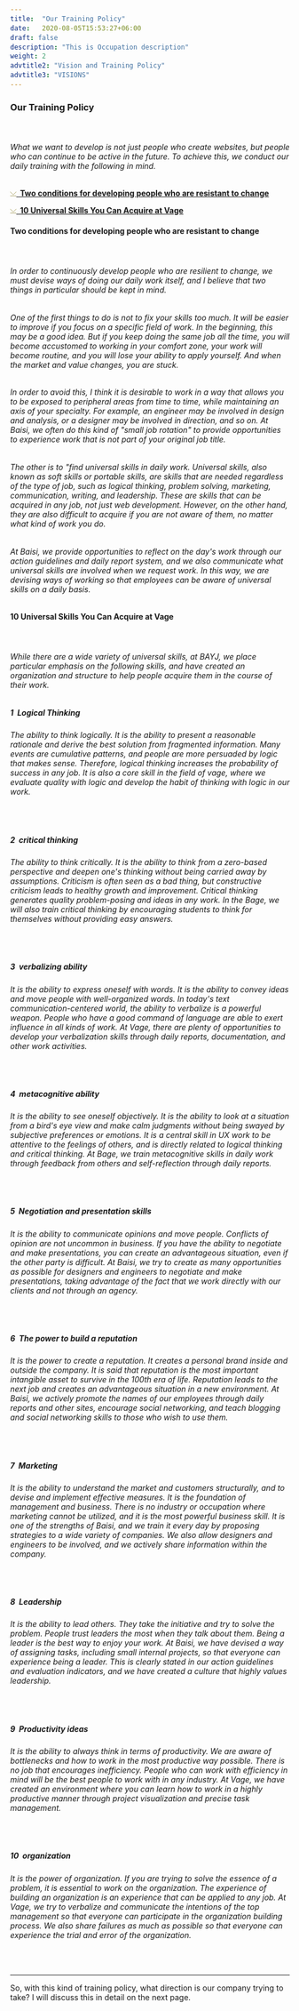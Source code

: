 ```yaml
---
title:  "Our Training Policy"
date:   2020-08-05T15:53:27+06:00
draft: false
description: "This is Occupation description"
weight: 2
advtitle2: "Vision and Training Policy"
advtitle3: "VISIONS"
---
```


### **Our Training Policy**
&nbsp;
###### What we want to develop is not just people who create websites, but people who can continue to be active in the future. To achieve this, we conduct our daily training with the following in mind.

![Image Not Available](../../ico_arw_page_anchor.gif)[**&nbsp; Two conditions for developing people who are resistant to change**](#two-conditions-for-developing-people-who-are-resistant-to-change)

![Image Not Available](../../ico_arw_page_anchor.gif)[**&nbsp; 10 Universal Skills You Can Acquire at Vage**](#10-universal-skills-you-can-acquire-at-vage)

#### **Two conditions for developing people who are resistant to change**
&nbsp;
###### In order to continuously develop people who are resilient to change, we must devise ways of doing our daily work itself, and I believe that two things in particular should be kept in mind.
###### One of the first things to do is not to fix your skills too much. It will be easier to improve if you focus on a specific field of work. In the beginning, this may be a good idea. But if you keep doing the same job all the time, you will become accustomed to working in your comfort zone, your work will become routine, and you will lose your ability to apply yourself. And when the market and value changes, you are stuck.
###### In order to avoid this, I think it is desirable to work in a way that allows you to be exposed to peripheral areas from time to time, while maintaining an axis of your specialty. For example, an engineer may be involved in design and analysis, or a designer may be involved in direction, and so on. At Baisi, we often do this kind of "small job rotation" to provide opportunities to experience work that is not part of your original job title.
###### The other is to "find universal skills in daily work. Universal skills, also known as soft skills or portable skills, are skills that are needed regardless of the type of job, such as logical thinking, problem solving, marketing, communication, writing, and leadership. These are skills that can be acquired in any job, not just web development. However, on the other hand, they are also difficult to acquire if you are not aware of them, no matter what kind of work you do.
###### At Baisi, we provide opportunities to reflect on the day's work through our action guidelines and daily report system, and we also communicate what universal skills are involved when we request work. In this way, we are devising ways of working so that employees can be aware of universal skills on a daily basis.

#### **10 Universal Skills You Can Acquire at Vage**
&nbsp;
###### While there are a wide variety of universal skills, at BAYJ, we place particular emphasis on the following skills, and have created an organization and structure to help people acquire them in the course of their work.

##### **1&nbsp; Logical Thinking**
###### The ability to think logically. It is the ability to present a reasonable rationale and derive the best solution from fragmented information. Many events are cumulative patterns, and people are more persuaded by logic that makes sense. Therefore, logical thinking increases the probability of success in any job. It is also a core skill in the field of vage, where we evaluate quality with logic and develop the habit of thinking with logic in our work.
&nbsp;

##### **2&nbsp; critical thinking**
###### The ability to think critically. It is the ability to think from a zero-based perspective and deepen one's thinking without being carried away by assumptions. Criticism is often seen as a bad thing, but constructive criticism leads to healthy growth and improvement. Critical thinking generates quality problem-posing and ideas in any work. In the Bage, we will also train critical thinking by encouraging students to think for themselves without providing easy answers.
&nbsp;

##### **3&nbsp; verbalizing ability**
###### It is the ability to express oneself with words. It is the ability to convey ideas and move people with well-organized words. In today's text communication-centered world, the ability to verbalize is a powerful weapon. People who have a good command of language are able to exert influence in all kinds of work. At Vage, there are plenty of opportunities to develop your verbalization skills through daily reports, documentation, and other work activities.
&nbsp;

##### **4&nbsp; metacognitive ability**
###### It is the ability to see oneself objectively. It is the ability to look at a situation from a bird's eye view and make calm judgments without being swayed by subjective preferences or emotions. It is a central skill in UX work to be attentive to the feelings of others, and is directly related to logical thinking and critical thinking. At Bage, we train metacognitive skills in daily work through feedback from others and self-reflection through daily reports.
&nbsp;

##### **5&nbsp; Negotiation and presentation skills**
###### It is the ability to communicate opinions and move people. Conflicts of opinion are not uncommon in business. If you have the ability to negotiate and make presentations, you can create an advantageous situation, even if the other party is difficult. At Baisi, we try to create as many opportunities as possible for designers and engineers to negotiate and make presentations, taking advantage of the fact that we work directly with our clients and not through an agency.
&nbsp;

##### **6&nbsp; The power to build a reputation**
###### It is the power to create a reputation. It creates a personal brand inside and outside the company. It is said that reputation is the most important intangible asset to survive in the 100th era of life. Reputation leads to the next job and creates an advantageous situation in a new environment. At Baisi, we actively promote the names of our employees through daily reports and other sites, encourage social networking, and teach blogging and social networking skills to those who wish to use them.
&nbsp;

##### **7&nbsp; Marketing**
###### It is the ability to understand the market and customers structurally, and to devise and implement effective measures. It is the foundation of management and business. There is no industry or occupation where marketing cannot be utilized, and it is the most powerful business skill. It is one of the strengths of Baisi, and we train it every day by proposing strategies to a wide variety of companies. We also allow designers and engineers to be involved, and we actively share information within the company.
&nbsp;
##### **8&nbsp; Leadership**
###### It is the ability to lead others. They take the initiative and try to solve the problem. People trust leaders the most when they talk about them. Being a leader is the best way to enjoy your work. At Baisi, we have devised a way of assigning tasks, including small internal projects, so that everyone can experience being a leader. This is clearly stated in our action guidelines and evaluation indicators, and we have created a culture that highly values leadership.
&nbsp;

##### **9&nbsp; Productivity ideas**
###### It is the ability to always think in terms of productivity. We are aware of bottlenecks and how to work in the most productive way possible. There is no job that encourages inefficiency. People who can work with efficiency in mind will be the best people to work with in any industry. At Vage, we have created an environment where you can learn how to work in a highly productive manner through project visualization and precise task management.
&nbsp;

##### **10&nbsp; organization**
###### It is the power of organization. If you are trying to solve the essence of a problem, it is essential to work on the organization. The experience of building an organization is an experience that can be applied to any job. At Vage, we try to verbalize and communicate the intentions of the top management so that everyone can participate in the organization building process. We also share failures as much as possible so that everyone can experience the trial and error of the organization.
&nbsp;

---
So, with this kind of training policy, what direction is our company trying to take? I will discuss this in detail on the next page.